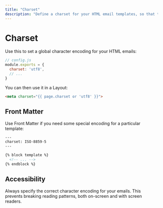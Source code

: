 ```yaml
---
title: "Charset"
description: "Define a charset for your HTML email templates, so that they use the correct character encoding"
---
```


# Charset

Use this to set a global character encoding for your HTML emails:

```js
// config.js
module.exports = {
  charset: 'utf8',
  // ...
}
```

You can then use it in a Layout:

```html
<meta charset="{{ page.charset or 'utf8' }}">
```

## Front Matter

Use Front Matter if you need some special encoding for a particular template:

```handlebars
---
charset: ISO-8859-5
---

{% block template %}
  <!-- ... -->
{% endblock %}
```

## Accessibility

Always specify the correct character encoding for your emails. This prevents breaking reading patterns, both on-screen and with screen readers.
